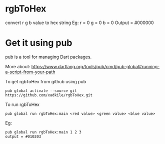 # rgbToHex

convert r g b value to hex string
Eg:
r = 0
g = 0
b = 0
Output = #000000

# Get it using pub

pub is a tool for managing Dart packages.

More about: https://www.dartlang.org/tools/pub/cmd/pub-global#running-a-script-from-your-path

To get rgbToHex from github using pub
```
pub global activate --source git https://github.com/xadkile/rgbToHex.git
```

To run rgbToHex

```
pub global run rgbToHex:main <red value> <green value> <blue value>
```

Eg:

```
pub global run rgbToHex:main 1 2 3
output = #010203
```